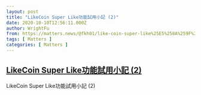 ```yaml
---
layout: post
title: "LikeCoin Super Like功能試用小記 (2)"
date: 2020-10-10T12:56:11.000Z
author: WrightFu
from: https://matters.news/@fkh01/like-coin-super-like%25E5%258A%259F%25E8%2583%25BD%25E8%25A9%25A6%25E7%2594%25A8%25E5%25B0%258F%25E8%25A8%2598-2-bafyreib25ptizp2u44mrxdwlenjf5di5nni4mph6nd4zya3aidjgzbpbem
tags: [ Matters ]
categories: [ Matters ]
---
```

<!--1602334571000-->
[LikeCoin Super Like功能試用小記 (2)](https://matters.news/@fkh01/like-coin-super-like%25E5%258A%259F%25E8%2583%25BD%25E8%25A9%25A6%25E7%2594%25A8%25E5%25B0%258F%25E8%25A8%2598-2-bafyreib25ptizp2u44mrxdwlenjf5di5nni4mph6nd4zya3aidjgzbpbem)
------

<div>
LikeCoin Super Like功能試用小記 (2)
</div>
